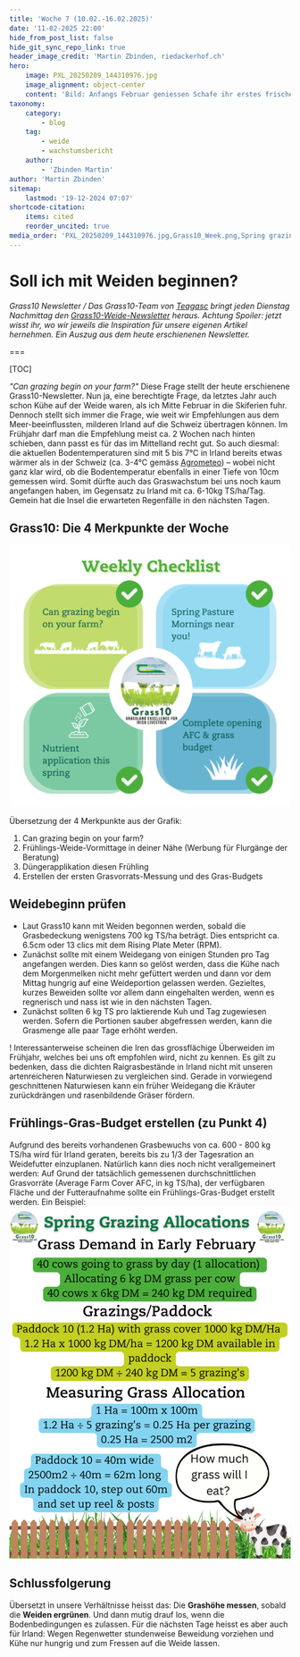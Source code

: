 ```yaml
---
title: 'Woche 7 (10.02.-16.02.2025)'
date: '11-02-2025 22:00'
hide_from_post_list: false
hide_git_sync_repo_link: true
header_image_credit: 'Martin Zbinden, riedackerhof.ch'
hero:
    image: PXL_20250209_144310976.jpg
    image_alignment: object-center
    content: 'Bild: Anfangs Februar geniessen Schafe ihr erstes frisches grün im Jahr 2025. Ganz im Hintergrund (kaum erkennbar) eine Wanderherde am Durchziehen.'
taxonomy:
    category:
        - blog
    tag:
        - weide
        - wachstumsbericht
    author:
        - 'Zbinden Martin'
author: 'Martin Zbinden'
sitemap:
    lastmod: '19-12-2024 07:07'
shortcode-citation:
    items: cited
    reorder_uncited: true
media_order: 'PXL_20250209_144310976.jpg,Grass10_Week.png,Spring grazing allocation_2025.png'
---
```


# Soll ich mit Weiden beginnen?

_Grass10 Newsletter / Das Grass10-Team von [Teagasc](https://www.teagasc.ie/crops/grassland/grass10/) bringt jeden Dienstag Nachmittag den [Grass10-Weide-Newsletter](https://www.teagasc.ie/crops/grassland/grass10/grass10-newsletter/) heraus. Achtung Spoiler: jetzt wisst ihr, wo wir jeweils die Inspiration für unsere eigenen Artikel hernehmen. Ein Auszug aus dem heute erschienenen Newsletter._


===

[TOC]

_"Can grazing begin on your farm?"_ Diese Frage stellt der heute erschienene Grass10-Newsletter. Nun ja, eine berechtigte Frage, da letztes Jahr auch schon Kühe auf der Weide waren, als ich Mitte Februar in die Skiferien fuhr. Dennoch stellt sich immer die Frage, wie weit wir Empfehlungen aus dem Meer-beeinflussten, milderen Irland auf die Schweiz übertragen können. Im Frühjahr darf man die Empfehlung meist ca. 2 Wochen nach hinten schieben, dann passt es für das im Mittelland recht gut. 
So auch diesmal: die aktuellen Bodentemperaturen sind mit 5 bis 7°C in Irland bereits etwas wärmer als in der Schweiz (ca. 3-4°C gemäss [Agrometeo](https://www.agrometeo.ch/de/meteorologie/grafik?stations=159,160,136,223,216,194,55,185,212,128&sensors=1%3Acumsum%3A0,3%3Aavg&from=2025-01-01&to=2025-02-16&scale=day&groupBy=sensor&measured=1)) – wobei nicht ganz klar wird, ob die Bodentemperatur ebenfalls in einer Tiefe von 10cm gemessen wird. Somit dürfte auch das Graswachstum bei uns noch kaum angefangen haben, im Gegensatz zu Irland mit ca. 6-10kg TS/ha/Tag. Gemein hat die Insel die erwarteten Regenfälle in den nächsten Tagen.


## Grass10: Die 4 Merkpunkte der Woche
![Grass10_Week](Grass10_Week.png?lightbox&resize=600 "Empfehlungen für Irische Weidebetriebe, Woche 7. Quelle: Teagasc Grass10 Newsletter vom 11.02.2025")

Übersetzung der 4 Merkpunkte aus der Grafik:
1. Can grazing begin on your farm?
2. Frühlings-Weide-Vormittage in deiner Nähe (Werbung für Flurgänge der Beratung)
3. Düngerapplikation diesen Frühling
4. Erstellen der ersten Grasvorrats-Messung und des Gras-Budgets

## Weidebeginn prüfen
* Laut Grass10 kann mit Weiden begonnen werden, sobald die Grasbedeckung wenigstens 700 kg TS/ha beträgt. Dies entspricht ca. 6.5cm oder 13 clics mit dem Rising Plate Meter (RPM). 
* Zunächst sollte mit einem Weidegang von einigen Stunden pro Tag angefangen werden. Dies kann so gelöst werden, dass die Kühe nach dem Morgenmelken nicht mehr gefüttert werden und dann vor dem Mittag hungrig auf eine Weideportion gelassen werden. Gezieltes, kurzes Beweiden sollte vor allem dann eingehalten werden, wenn es regnerisch und nass ist wie in den nächsten Tagen.
* Zunächst sollten 6 kg TS pro laktierende Kuh und Tag zugewiesen werden. Sofern die Portionen sauber abgefressen werden, kann die Grasmenge alle paar Tage erhöht werden.

! Interessanterweise scheinen die Iren das grossflächige Überweiden im Frühjahr, welches bei uns oft empfohlen wird,  nicht zu kennen. Es gilt zu bedenken, dass die dichten Raigrasbestände in Irland nicht mit unseren artenreicheren Naturwiesen zu vergleichen sind. Gerade in vorwiegend geschnittenen Naturwiesen kann ein früher Weidegang die Kräuter zurückdrängen und rasenbildende Gräser fördern.

## Frühlings-Gras-Budget erstellen (zu Punkt 4)
Aufgrund des bereits vorhandenen Grasbewuchs von ca. 600 - 800 kg TS/ha wird für Irland geraten, bereits bis zu 1/3 der Tagesration an Weidefutter einzuplanen. Natürlich kann dies noch nicht verallgemeinert werden: Auf Grund der tatsächlich gemessenen durchschnittlichen Grasvorräte (Average Farm Cover AFC, in kg TS/ha), der verfügbaren Fläche und der Futteraufnahme sollte ein Frühlings-Gras-Budget erstellt werden. Ein Beispiel:
![SpringGrazingAllocation_2025](SpringGrazingAllocation_2025.png?resize=600 "Beispiel für Frühlings-Weidezuteilung. Quelle: Teagasc Grass10 Newsletter")

## Schlussfolgerung
Übersetzt in unsere Verhältnisse heisst das: Die **Grashöhe messen**, sobald die **Weiden ergrünen**. Und dann mutig drauf los, wenn die Bodenbedingungen es zulassen. Für die nächsten Tage heisst es aber auch für Irland: Wegen Regenwetter stundenweise Beweidung vorziehen und Kühe nur hungrig und zum Fressen auf die Weide lassen.